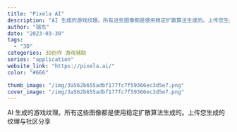```yaml
---
title: "Pixela AI"
description: "AI 生成的游戏纹理。所有这些图像都是使用稳定扩散算法生成的。上传您生成的纹理与社区分享   "
author: "瑞东"
date: "2023-03-30"
tags:
  - "3D"
categories: 3D创作 游戏辅助
series: "application"
website_link: "https://pixela.ai/"
color: "#666"

thumb_image: "/img/3a562b655adbf177fc7f59366ec3d5e7.png"
cover_image: "/img/3a562b655adbf177fc7f59366ec3d5e7.png"
---
```


AI 生成的游戏纹理。所有这些图像都是使用稳定扩散算法生成的。上传您生成的纹理与社区分享   